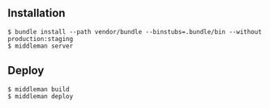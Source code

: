 ## Installation
```
$ bundle install --path vendor/bundle --binstubs=.bundle/bin --without production:staging
$ middleman server
```

## Deploy
```
$ middleman build
$ middleman deploy
```
